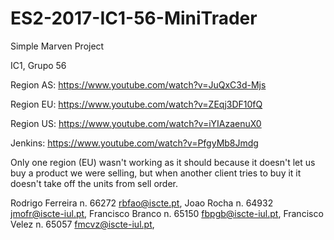 # ES2-2017-IC1-56-MiniTrader
Simple Marven Project

IC1, Grupo 56

Region AS: https://www.youtube.com/watch?v=JuQxC3d-Mjs

Region EU: https://www.youtube.com/watch?v=ZEqj3DF10fQ

Region US: https://www.youtube.com/watch?v=iYIAzaenuX0

Jenkins: https://www.youtube.com/watch?v=PfgyMb8Jmdg


Only one region (EU) wasn't working as it should because it doesn't let us buy a product we were selling, but when another client tries to buy it it doesn't take off the units from sell order.

Rodrigo Ferreira n. 66272 rbfao@iscte.pt,
Joao Rocha n. 64932 jmofr@iscte-iul.pt,
Francisco Branco n. 65150 fbpgb@iscte-iul.pt,
Francisco Velez n. 65057 fmcvz@iscte-iul.pt,